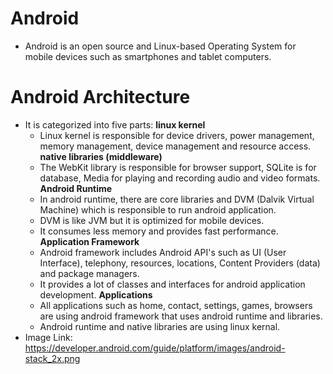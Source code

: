 # Android

- Android is an open source and Linux-based Operating System for mobile devices such as smartphones and tablet computers.

# Android Architecture

- It is categorized into five parts:
     __linux kernel__
     - Linux kernel is responsible for device drivers, power management, memory management, device management and resource access.
     __native libraries (middleware)__
     - The WebKit library is responsible for browser support, SQLite is for database, Media for playing and recording audio and video formats.
     __Android Runtime__
    - In android runtime, there are core libraries and DVM (Dalvik Virtual Machine) which is responsible to run android application. 
    - DVM is like JVM but it is optimized for mobile devices. 
    - It consumes less memory and provides fast performance.
     __Application Framework__
    - Android framework includes Android API's such as UI (User Interface), telephony, resources, locations, Content Providers (data) and package managers. 
    - It provides a lot of classes and interfaces for android application development.
     __Applications__
    - All applications such as home, contact, settings, games, browsers are using android framework that uses android runtime and libraries. 
    - Android runtime and native libraries are using linux kernal.
- Image Link: https://developer.android.com/guide/platform/images/android-stack_2x.png
